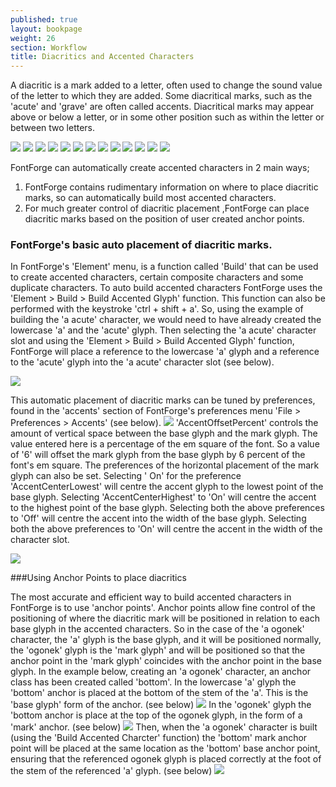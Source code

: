 ```yaml
---
published: true
layout: bookpage
weight: 26
section: Workflow
title: Diacritics and Accented Characters
---
```


A diacritic is a mark added to a letter, often used to change the sound value of the letter to which they are added. Some diacritical marks, such as the 'acute' and 'grave' are often called accents. Diacritical marks may appear above or below a letter, or in some other position such as within the letter or between two letters.

<img src="images/dia_a_acute.png"/>
<img src="images/dia_a_grave.png"/>
<img src="images/dia_a_circumflex.png"/>
<img src="images/dia_a_tilde.png"/>
<img src="images/dia_a_dieresis.png"/>
<img src="images/dia_a_ring.png"/>
<img src="images/dia_a_macron.png"/>
<img src="images/dia_a_breve.png"/>
<img src="images/dia_c_ogonek.png"/>
<img src="images/dia_c_cedilla.png"/>
<img src="images/dia_c_dot.png"/>
<img src="images/dia_g_comma.png"/>
<img src="images/dia_hungarumlaut.png"/>


FontForge can automatically create accented characters in 2 main ways;
1. FontForge contains rudimentary information on where to place diacritic marks, so can automatically build most accented characters.
2.  For much greater control of diacritic placement ,FontForge can place diacritic marks based on the position of user created anchor points.

### FontForge's basic auto placement of diacritic marks.
In FontForge's 'Element' menu, is a function called 'Build' that can be used to create accented characters, certain composite characters and some duplicate characters. To auto build accented characters FontForge uses the 'Element > Build > Build Accented Glyph' function. This function can also be performed with the keystroke 'ctrl + shift + a'. So, using the example of building the 'a acute' character, we would need to have already created the lowercase 'a' and the 'acute' glyph. Then selecting the 'a acute' character slot and using the 'Element > Build > Build Accented Glyph' function, FontForge will place a reference to the lowercase 'a' glyph and a reference to the 'acute' glyph into the 'a acute' character slot (see below).

<img src="images/dia_auto_a_acute.png"/>

This automatic placement of diacritic marks can be tuned by preferences, found in the 'accents' section of FontForge's preferences menu 'File > Preferences > Accents' (see below). 
<img src="images/preferences_accents.png" />
'AccentOffsetPercent' controls the amount of vertical space between the base glyph and the mark glyph. The value entered here is a percentage of the em square of the font. So a value of '6' will offset the mark glyph from the base glyph by 6 percent  of the font's em square.
The preferences of the horizontal placement of the mark glyph can also be set. Selecting ' On'  for the   preference 'AccentCenterLowest' will centre the accent glyph to the lowest point of the base glyph. 
Selecting 'AccentCenterHighest' to 'On' will centre the accent to the highest point of the base glyph. 
Selecting both the above preferences to 'Off' will centre the accent into the width of the base glyph. Selecting both the above preferences to 'On' will centre the accent in the width of the character slot.

<img src="images/dia_a_ogonek_referenced.png" />

###Using Anchor Points to place diacritics

The most accurate and efficient way to build accented characters in FontForge is to use 'anchor points'. Anchor points allow fine control of the positioning of where the diacritic mark will be positioned in relation to each base glyph in the accented characters. So in the case of the 'a ogonek' character, the 'a' glyph is the base glyph, and it will be positioned normally, the 'ogonek' glyph is the 'mark glyph' and will be positioned so that the anchor point in the 'mark glyph' coincides with the anchor point in the base glyph.
In the example below, creating an 'a ogonek' character, an anchor class has been created called 'bottom'. In the lowercase 'a' glyph the 'bottom' anchor is placed at the bottom of the stem of the 'a'. This is the 'base glyph' form of the anchor. (see below)
<img src="images/dia_a_anchor.png"/>
In the 'ogonek' glyph the 'bottom anchor is place at the top of the ogonek glyph, in the form of a 'mark' anchor. (see below)
<img src="images/dia_ogonek_anchor.png"/>
Then, when the 'a ogonek' character is built (using the 'Build Accented Charcter' function) the 'bottom' mark anchor point will be placed at the same location as the 'bottom' base anchor point, ensuring that the referenced ogonek glyph is placed correctly at the foot of the stem of the referenced 'a' glyph. (see below)
<img src="images/dia_a_ogonek_anchors.png" />

